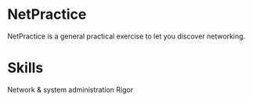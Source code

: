 # NetPractice
NetPractice is a general practical exercise to let you discover networking.

# Skills
Network & system administration 
Rigor 
